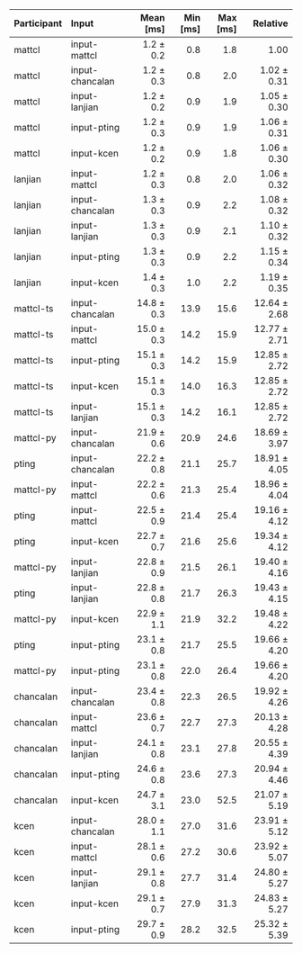 | Participant | Input | Mean [ms] | Min [ms] | Max [ms] | Relative |
|:---|:---|---:|---:|---:|---:|
| mattcl | input-mattcl | 1.2 ± 0.2 | 0.8 | 1.8 | 1.00 |
| mattcl | input-chancalan | 1.2 ± 0.3 | 0.8 | 2.0 | 1.02 ± 0.31 |
| mattcl | input-lanjian | 1.2 ± 0.2 | 0.9 | 1.9 | 1.05 ± 0.30 |
| mattcl | input-pting | 1.2 ± 0.3 | 0.9 | 1.9 | 1.06 ± 0.31 |
| mattcl | input-kcen | 1.2 ± 0.2 | 0.9 | 1.8 | 1.06 ± 0.30 |
| lanjian | input-mattcl | 1.2 ± 0.3 | 0.8 | 2.0 | 1.06 ± 0.32 |
| lanjian | input-chancalan | 1.3 ± 0.3 | 0.9 | 2.2 | 1.08 ± 0.32 |
| lanjian | input-lanjian | 1.3 ± 0.3 | 0.9 | 2.1 | 1.10 ± 0.32 |
| lanjian | input-pting | 1.3 ± 0.3 | 0.9 | 2.2 | 1.15 ± 0.34 |
| lanjian | input-kcen | 1.4 ± 0.3 | 1.0 | 2.2 | 1.19 ± 0.35 |
| mattcl-ts | input-chancalan | 14.8 ± 0.3 | 13.9 | 15.6 | 12.64 ± 2.68 |
| mattcl-ts | input-mattcl | 15.0 ± 0.3 | 14.2 | 15.9 | 12.77 ± 2.71 |
| mattcl-ts | input-pting | 15.1 ± 0.3 | 14.2 | 15.9 | 12.85 ± 2.72 |
| mattcl-ts | input-kcen | 15.1 ± 0.3 | 14.0 | 16.3 | 12.85 ± 2.72 |
| mattcl-ts | input-lanjian | 15.1 ± 0.3 | 14.2 | 16.1 | 12.85 ± 2.72 |
| mattcl-py | input-chancalan | 21.9 ± 0.6 | 20.9 | 24.6 | 18.69 ± 3.97 |
| pting | input-chancalan | 22.2 ± 0.8 | 21.1 | 25.7 | 18.91 ± 4.05 |
| mattcl-py | input-mattcl | 22.2 ± 0.6 | 21.3 | 25.4 | 18.96 ± 4.04 |
| pting | input-mattcl | 22.5 ± 0.9 | 21.4 | 25.4 | 19.16 ± 4.12 |
| pting | input-kcen | 22.7 ± 0.7 | 21.6 | 25.6 | 19.34 ± 4.12 |
| mattcl-py | input-lanjian | 22.8 ± 0.9 | 21.5 | 26.1 | 19.40 ± 4.16 |
| pting | input-lanjian | 22.8 ± 0.8 | 21.7 | 26.3 | 19.43 ± 4.15 |
| mattcl-py | input-kcen | 22.9 ± 1.1 | 21.9 | 32.2 | 19.48 ± 4.22 |
| pting | input-pting | 23.1 ± 0.8 | 21.7 | 25.5 | 19.66 ± 4.20 |
| mattcl-py | input-pting | 23.1 ± 0.8 | 22.0 | 26.4 | 19.66 ± 4.20 |
| chancalan | input-chancalan | 23.4 ± 0.8 | 22.3 | 26.5 | 19.92 ± 4.26 |
| chancalan | input-mattcl | 23.6 ± 0.7 | 22.7 | 27.3 | 20.13 ± 4.28 |
| chancalan | input-lanjian | 24.1 ± 0.8 | 23.1 | 27.8 | 20.55 ± 4.39 |
| chancalan | input-pting | 24.6 ± 0.8 | 23.6 | 27.3 | 20.94 ± 4.46 |
| chancalan | input-kcen | 24.7 ± 3.1 | 23.0 | 52.5 | 21.07 ± 5.19 |
| kcen | input-chancalan | 28.0 ± 1.1 | 27.0 | 31.6 | 23.91 ± 5.12 |
| kcen | input-mattcl | 28.1 ± 0.6 | 27.2 | 30.6 | 23.92 ± 5.07 |
| kcen | input-lanjian | 29.1 ± 0.8 | 27.7 | 31.4 | 24.80 ± 5.27 |
| kcen | input-kcen | 29.1 ± 0.7 | 27.9 | 31.3 | 24.83 ± 5.27 |
| kcen | input-pting | 29.7 ± 0.9 | 28.2 | 32.5 | 25.32 ± 5.39 |
